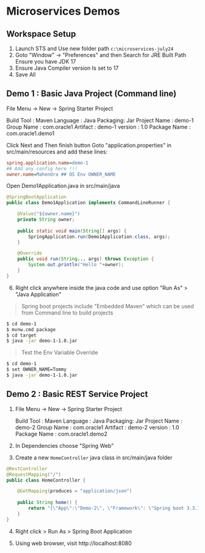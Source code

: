 # Microservices Demos

## Workspace Setup

1. Launch STS and Use new folder path `c:\microservices-july24`
1. Goto "Window" -> "Preferences" and then Search for JRE Built Path
    Ensure you have JDK 17
4.  Ensure Java Compiler version Is set to 17
5.  Save All

## Demo 1 : Basic Java Project (Command line)

File Menu -> New -> Spring Starter Project

   Build Tool : Maven
   Language : Java
   Packaging: Jar
   Project Name : demo-1
   Group Name : com.oracle1
   Artifact : demo-1
   version : 1.0
   Package Name : com.oracle1.demo1

 Click Next and Then finish button
 Goto "application.properties" in src/main/resources and add these lines:

```ini
spring.application.name=demo-1
## Add any config here !!!
owner.name=Mahendra ## OS Env OWNER_NAME 
```
  
Open Demo1Application.java in src/main/java
 
```java
@SpringBootApplication
public class Demo1Application implements CommandLineRunner {

	@Value("${owner.name}")
	private String owner; 
	
	public static void main(String[] args) {
		SpringApplication.run(Demo1Application.class, args);		
	}

	@Override
	public void run(String... args) throws Exception {
		System.out.println("Hello "+owner);	
	}
}
```

6. Right click anywhere inside the java code and use option "Run As" > "Java Application"

> Spring boot projects include "Embedded Maven" which can be used from Command line to build projects

```bash
$ cd demo-1
$ mvnw.cmd package
$ cd target
$ java -jar demo-1-1.0.jar
```

> Test the Env Variable Override

```bash
$ cd demo-1
$ set OWNER_NAME=Tommy
$ java -jar demo-1-1.0.jar
```


## Demo 2 : Basic REST Service Project

1. File Menu -> New -> Spring Starter Project

   Build Tool : Maven
   Language : Java
   Packaging: Jar
   Project Name : demo-2
   Group Name : com.oracle1
   Artifact : demo-2
   version : 1.0
   Package Name : com.oracle1.demo2

2. In Dependencies choose "Spring Web"

3. Create a new `HomeController` java class in src/main/java folder

```java
@RestController
@RequestMapping("/")
public class HomeController {

	@GetMapping(produces = "application/json")
	
	public String home() {
		return "{\"App\":\"Demo-2\", \"Framework\": \"Spring boot 3.3.1\" }";
	}
}
```

4. Right click > Run As > Spring Boot Application

5. Using web browser, visit http://localhost:8080